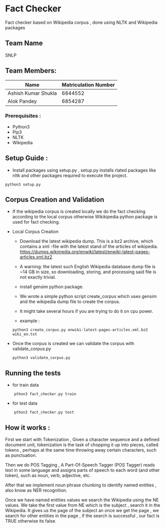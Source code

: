 # Fact Checker

Fact checker based on Wikipedia corpus , done using NLTK and Wikipedia packages

## Team Name
SNLP

## Team Members:

| Name                  | Matriculation Number |
| --------------------- | -------------------- |
| Ashish Kumar Shukla   | 6844552              |
| Alok Pandey           | 6854287              |


### Prerequisites : 

* Python3
* Pip3 
* NLTK
* Wikipedia 


## Setup Guide :

* Install packages using setup.py , setup.py installs rlated packages like nltk and other packages required to execute the project. 

```
python3 setup.py
```

## Corpus Creation and Validation

* If the wikipedia corpus is created locally we do the fact checking according to the local corpus otherwise Wikikipedia python package is used for fact checking.

* Local Corpus Creation
    
    * Download the latest wikipedia dump. This is a bz2 archive, which contains a xml -file with the latest stand of the articles of wikipedia. https://dumps.wikimedia.org/enwiki/latest/enwiki-latest-pages-articles.xml.bz2

    * A warning: the latest such English Wikipedia database dump file is ~14 GB in size, so downloading, storing, and processing said file is not exactly trivial.

    * install gensim python package. 
    
    * We wrote a simple python script create_corpus which uses gensim and the wikipedia dump file to create the corpus.

    * It might take several hours if you are trying to do it on cpu power.
    
    * example : 

    ```
    python3 create_corpus.py enwiki-latest-pages-articles.xml.bz2 wiki_en.txt
    ```    
* Once the corpus is created we can validate the corpus with validate_corpus.py

    ```
    python3 validate_corpus.py
    ```

## Running the tests

* for train data
```
    pthon3 fact_checker.py train 
```
* for test data
```
    pthon3 fact_checker.py test  
``` 

## How it works : 

First we start with Tokenization , Given a character sequence and a defined document unit, tokenization is the task of chopping it up into pieces, called tokens , perhaps at the same time throwing away certain characters, such as punctuation.

Then we do POS Tagging , A Part-Of-Speech Tagger (POS Tagger)  reads text in some language and assigns parts of speech to each word (and other token), such as noun, verb, adjective, etc. 

After that we implement noun phrase chunking to identify named entities , also know as NER recognition. 

Once we have named entities values we search the Wikipedia using the NE values. We take the first value from NE which is the subject , search it in the Wikipedia. It gives us the page of the subject an once we get the page , we search for other entities in the page , if the search is successful , our fact is TRUE otherwise its false. 
